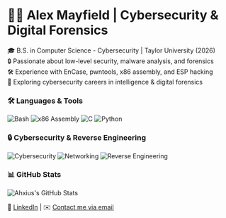 # 👨‍💻 Alex Mayfield | Cybersecurity & Digital Forensics  
🎓 B.S. in Computer Science - Cybersecurity | Taylor University (2026)  
🔒 Passionate about low-level security, malware analysis, and forensics  
🛠️ Experience with EnCase, pwntools, x86 assembly, and ESP hacking  
🚀 Exploring cybersecurity careers in intelligence & digital forensics  

### 🛠️ Languages & Tools
![Bash](https://img.shields.io/badge/-Bash-4EAA25?style=for-the-badge&logo=gnu-bash&logoColor=white)
![x86 Assembly](https://img.shields.io/badge/-x86_Assembly-007ACC?style=for-the-badge)
![C](https://img.shields.io/badge/-C-00599C?style=for-the-badge&logo=c&logoColor=white)
![Python](https://img.shields.io/badge/-Python-3776AB?style=for-the-badge&logo=python&logoColor=white)

### 🔒 Cybersecurity & Reverse Engineering
![Cybersecurity](https://img.shields.io/badge/-Cybersecurity-000000?style=for-the-badge&logo=hackthebox&logoColor=white)
![Networking](https://img.shields.io/badge/-Networking-0A66C2?style=for-the-badge&logo=cisco&logoColor=white)
![Reverse Engineering](https://img.shields.io/badge/-Reverse_Engineering-8E44AD?style=for-the-badge&logo=radare&logoColor=white)

### 📊 GitHub Stats  
![Ahxius's GitHub Stats](https://github-readme-stats.vercel.app/api?username=Ahxius&show_icons=true&theme=radical)

🔗 [LinkedIn](#) | ✉️ [Contact me via email](mailto://ahxius@sdf.org)
